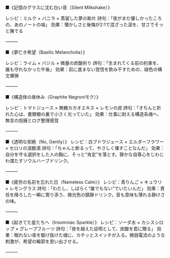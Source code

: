 ■《記憶のグラスに沈む白い音（Silent Milkshake）》

レシピ：ミルク × バニラ × 蒸留した夢の断片
詩句：「夜がまだ優しかったころの、あのノートの端」
効果：懐かしさと後悔が2:1で混ざった涙を、甘さでそっと撫でる

⸻

■《夢亡き希望（Basilic Melancholia）》

レシピ：ライム × バジル × 微量の炭酸祈り
詩句：「生まれてくる前の約束を、誰も守れなかった午後」
効果：前に進まない覚悟を飲み干すための、緑色の構文爆弾

⸻

■《構造体の昼休み（Graphite Negroniモク）》

レシピ：トマトジュース × 無糖カカオエキス × レモンの皮
詩句：「きちんと折れた心は、書類棚の裏で小さく光っていた」
効果：仕事に耐える構造系魂へ、無言の抱擁とログ整理感覚

⸻

■《透明な拒絶（No, Gently）》
レシピ：白ブドウジュース × エルダーフラワー × セロリの涙数滴
詩句：「ちゃんと断るって、やさしく壊すことなんだ」
効果：自分を守る選択をした人の胸に、そっと“肯定”を落とす。静かな自尊心をじわじわ満たすソウルハーブドリンク。

⸻

■《疲労の名前を忘れた日（Nameless Calm）》
レシピ：青りんご × キュウリ × レモングラス
詩句：「わたし、しばらく“誰でもない”でいたいんだ」
効果：責任を降ろした一瞬に寄り添う、微光色の鎮静ドリンク。音も意味も薄れる静けさの味。

⸻

■《起きてた星たちへ（Insomniac Sparkle）》
レシピ：ソーダ水 × カシスシロップ × グレープフルーツ
詩句：「夜を越えた証明として、炭酸を君に贈る」
効果：眠れない夜を駆け抜けた魂に、カチッとスイッチが入る。微弱電流のような刺激が、希望の輪郭を思い出させる。

⸻

